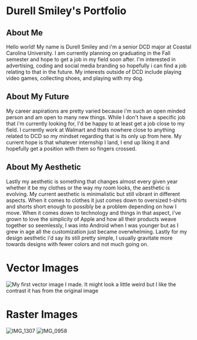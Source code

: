 # Durell Smiley's Portfolio

## About Me 

Hello world! My name is Durell Smiley and i'm a senior DCD major at Coastal Carolina University. I am currently planning on graduating in the Fall semester and hope to get a job in my field soon after. I'm interested in advertising, coding and social media branding so hopefully i can find a job relating to that in the future. My interests outside of DCD include playing video games, collecting shoes, and playing with my dog.

## About My Future

My career aspirations are pretty varied because i'm such an open minded person and am open to many new things. While I don't have a specific job that i'm currently looking for, I'd be happy to at least get a job close to my field. I currently work at Walmart and thats nowhere close to anything related to DCD so my mindset regarding that is its only up from here. My current hope is that whatever internship I land, I end up liking it and hopefully get a position with them so fingers crossed.

## About My Aesthetic

Lastly my aesthetic is something that changes almost every given year whether it be my clothes or the way my room looks, the aesthetic is evolving. My current aesthetic is minimalistic but still vibrant in different aspects. When it comes to clothes it just comes down to oversized t-shirts and shorts short enough to possibly be a problem depending on how I move. When it comes down to technology and things in that aspect, i've grown to love the simplicity of Apple and how all their products weave together so seemlessly, I was into Android when I was younger but as I grew in age all the customization just became overwhelming. Lastly for my design aesthetic i'd say its still pretty simple, I usually gravitate more towards designs with fewer colors and not much going on.

# Vector Images
![My first vector image I made. It might look a little weird but I like the contrast it has from the original image](https://user-images.githubusercontent.com/58044396/116488669-e78c7200-a860-11eb-8b76-07ea11c12db1.jpg)

# Raster Images
![IMG_1307](https://user-images.githubusercontent.com/58044396/116489148-3c7cb800-a862-11eb-8ef5-8e92b14749c0.jpeg) ![IMG_0958](https://user-images.githubusercontent.com/58044396/116489161-44d4f300-a862-11eb-96e2-d75cbc3fb112.jpeg)




